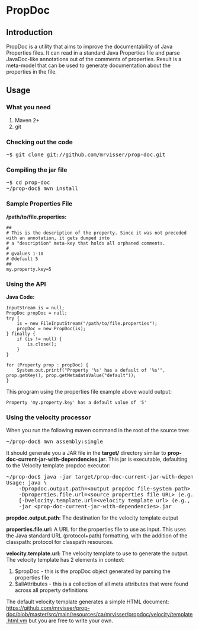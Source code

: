 PropDoc
=======

Introduction
------------

PropDoc is a utility that aims to improve the documentability of Java Properties files. It can read in a standard Java Properties file and parse JavaDoc-like annotations out of the comments of properties. Result is a meta-model that can be used to generate documentation about the properties in the file.

Usage
-----

### What you need

1. Maven 2+
2. git

### Checking out the code

<pre>
~$ git clone git://github.com/mrvisser/prop-doc.git
</pre>

### Compiling the jar file

<pre>
~$ cd prop-doc
~/prop-doc$ mvn install
</pre>

### Sample Properties File

**/path/to/file.properties:**

	##
	# This is the description of the property. Since it was not preceded with an annotation, it gets dumped into
	# a "description" meta-key that holds all orphaned comments.
	#
	# @values 1-10
	# @default 5
	##
	my.property.key=5

### Using the API

**Java Code:**

	InputStream is = null;
	PropDoc propDoc = null;
	try {
		is = new FileInputStream("/path/to/file.properties");
		propDoc = new PropDoc(is);
	} finally {
		if (is != null) {
			is.close();
		}
	}
	
	for (Property prop : propDoc) {
		System.out.printf("Property '%s' has a default of '%s'", prop.getKey(), prop.getMetadataValue("default"));
	}

This program using the properties file example above would output:

	Property 'my.property.key' has a default value of '5'

### Using the velocity processor

When you run the following maven command in the root of the source tree:

<pre>
~/prop-doc$ mvn assembly:single
</pre>

It should generate you a JAR file in the **target/** directory similar to **prop-doc-current-jar-with-dependencies.jar**. This jar is executable, defaulting to the Velocity template propdoc executor:

<pre>
~/prop-doc$ java -jar target/prop-doc-current-jar-with-dependencies.jar
Usage: java \
	-Dpropdoc.output.path=&lt;output propdoc file-system path&gt; \
	-Dproperties.file.url=&lt;source properties file URL&gt; (e.g., file://C:\Temp\config.properties; e.g., classpath:org/my/config/config.properties)\
	[-Dvelocity.template.url=&lt;velocity template url&gt; (e.g., file://C:\Temp\propdoc.vm; default: classpath:ca/mrvisser/propdoc/velocity/template.html.vm)]\
	-jar &lt;prop-doc-current-jar-with-dependencies&gt;.jar
</pre>

**propdoc.output.path:** The destination for the velocity template output

**properties.file.url:** A URL for the properties file to use as input. This uses the Java standard URL (protocol+path) formatting, with the addition of the classpath: protocol for classpath resources.

**velocity.template.url:** The velocity template to use to generate the output. The velocity template has 2 elements in context:

1. $propDoc - this is the propDoc object generated by parsing the properties file
2. $allAttributes - this is a collection of all meta attributes that were found across all property definitions

The default velocity template generates a simple HTML document: https://github.com/mrvisser/prop-doc/blob/master/src/main/resources/ca/mrvisser/propdoc/velocity/template.html.vm but you are free to write your own.